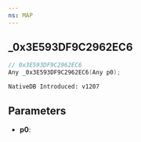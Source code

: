 ```yaml
---
ns: MAP
---
```

## _0x3E593DF9C2962EC6

```c
// 0x3E593DF9C2962EC6
Any _0x3E593DF9C2962EC6(Any p0);
```

```
NativeDB Introduced: v1207
```

## Parameters
* **p0**:
